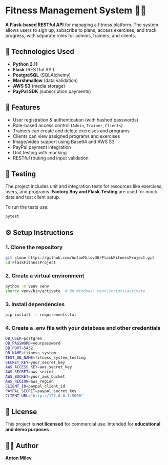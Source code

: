 # Fitness Management System 🏋️‍♂️

**A Flask-based RESTful API** for managing a fitness platform.
The system allows users to sign up, subscribe to plans, 
access exercises, and track progress, with separate roles 
for admins, trainers, and clients.

## 🔧 Technologies Used

- **Python 3.11**
- **Flask** (RESTful API)
- **PostgreSQL** (SQLAlchemy)
- **Marshmallow** (data validation)
- **AWS S3** (media storage)
- **PayPal SDK** (subscription payments)

## 🎯 Features

-  User registration & authentication (with hashed passwords)
-  Role-based access control (`Admin`, `Trainer`, `Clients`)
-  Trainers can create and delete exercises and programs
-  Clients can view assigned programs and exercises
-  Image/video support using Base64 and AWS S3
-  PayPal payment integration
-  Unit testing with mocking
-  RESTful routing and input validation

## 🧪 Testing

The project includes unit and integration 
tests for resources like exercises, users, 
and programs. **Factory Boy and Flask-Testing** 
are used for mock data and test client setup.

To run the tests use:
```bash
pytest
```

## ⚙️ Setup Instructions

### 1. Clone the repository

```bash
git clone https://github.com/AntonMilev36/FlaskFitnessProject.git
cd FlaskFitnessProject
```

### 2. Create a virtual environment

```bash
python -m venv venv
source venv/bin/activate  # On Windows: venv\Scripts\activate
```

### 3. Install dependencies

```bash
pip install -r requirements.txt
```

### 4. Create a .env file with your database and other credentials

```bash
DB_USER=postgres
DB_PASSWORD=yourpassword
DB_PORT=5432
DB_NAME=fitness_system
TEST_DB_NAME=fitness_system_testing
SECRET_KEY=your_secret_key
AWS_ACCESS_KEY=aws_secret_key
AWS_SECRET=aws_secret
AWS_BUCKET=yuor_aws_bucket
AWS_REGION=aws_region
CLIENT_ID=paypal_client_id
PAYPAL_SECRET=paypal_secret_key
CLIENT_URL="http://127.0.0.1:5000"
```

## 📄 License
This project is **not licensed** for commercial use. 
Intended for **educational and demo purposes**.

## 🙋‍♂️ Author
**Anton Milev**
